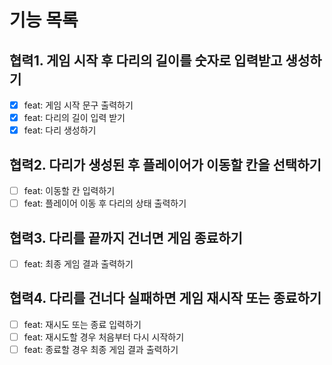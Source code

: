 # 기능 목록

## 협력1. 게임 시작 후 다리의 길이를 숫자로 입력받고 생성하기

- [x] feat: 게임 시작 문구 출력하기
- [x] feat: 다리의 길이 입력 받기
- [x] feat: 다리 생성하기

## 협력2. 다리가 생성된 후 플레이어가 이동할 칸을 선택하기

- [ ] feat: 이동할 칸 입력하기
- [ ] feat: 플레이어 이동 후 다리의 상태 출력하기

## 협력3. 다리를 끝까지 건너면 게임 종료하기

- [ ] feat: 최종 게임 결과 출력하기

## 협력4. 다리를 건너다 실패하면 게임 재시작 또는 종료하기

- [ ] feat: 재시도 또는 종료 입력하기
- [ ] feat: 재시도할 경우 처음부터 다시 시작하기
- [ ] feat: 종료할 경우 최종 게임 결과 출력하기
